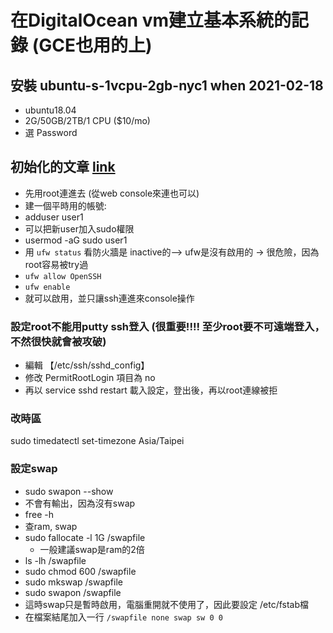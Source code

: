 # 在DigitalOcean vm建立基本系統的記錄 (GCE也用的上)

## 安裝 ubuntu-s-1vcpu-2gb-nyc1 when 2021-02-18

- ubuntu18.04
- 2G/50GB/2TB/1 CPU ($10/mo)
- 選 Password

## 初始化的文章 [link](https://www.digitalocean.com/community/tutorials/initial-server-setup-with-ubuntu-18-04?utm_source=local&utm_medium=Email_Internal&utm_campaign=Email_UbuntuDistroNginxWelcome&mkt_tok=eyJpIjoiTXpSak16aGlOekJsWXpZMSIsInQiOiJBRzJzTURwbXJHdGU5Q2E0cXhDMTZMeWZJSUg2bWlPblwvZ3drekF0dlRNUzU4d3FiOWNiSllrbGNPMHBaNFo2VUFqbnYxUWFmN3hXS011eVhPMEdwTncxXC9nK1h5OXhoUEY4K3p5ZUx4QTArbjhONStXbE1Vb0dZd2RhMXhVM0ZOIn0%3D)

- 先用root連進去 (從web console來連也可以)
- 建一個平時用的帳號:  
- adduser user1
- 可以把新user加入sudo權限
- usermod -aG sudo user1
- 用 `ufw status` 看防火牆是 inactive的--> ufw是沒有啟用的 → 很危險，因為root容易被try過
- `ufw allow OpenSSH`
- `ufw enable`
- 就可以啟用，並只讓ssh連進來console操作

### 設定root不能用putty ssh登入 (很重要!!!! 至少root要不可遠端登入，不然很快就會被攻破)

- 編輯 【/etc/ssh/sshd_config】
- 修改 PermitRootLogin 項目為 no
- 再以 service sshd restart 載入設定，登出後，再以root連線被拒

### 改時區
sudo timedatectl set-timezone Asia/Taipei

### 設定swap
- sudo swapon --show
- 不會有輸出，因為沒有swap
- free -h
- 查ram, swap
- sudo fallocate -l 1G /swapfile
  - 一般建議swap是ram的2倍
- ls -lh /swapfile
- sudo chmod 600 /swapfile
- sudo mkswap /swapfile
- sudo swapon /swapfile
- 這時swap只是暫時啟用，電腦重開就不使用了，因此要設定 /etc/fstab檔
- 在檔案結尾加入一行 `/swapfile none swap sw 0 0`




